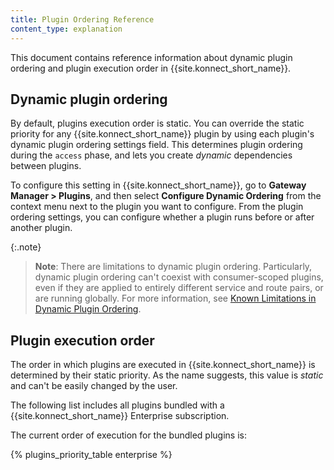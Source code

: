 ```yaml
---
title: Plugin Ordering Reference
content_type: explanation
---
```


This document contains reference information about dynamic plugin ordering and plugin execution order in {{site.konnect_short_name}}. 

## Dynamic plugin ordering

By default, plugins execution order is static. You can override the static priority for any {{site.konnect_short_name}} plugin by using each plugin's
dynamic plugin ordering settings field. This determines plugin ordering during the `access` phase,
and lets you create _dynamic_ dependencies between plugins. 

To configure this setting in {{site.konnect_short_name}}, go to **Gateway Manager > Plugins**, and then select **Configure Dynamic Ordering** from the context menu next to the plugin you want to configure. From the plugin ordering settings, you can configure whether a plugin runs before or after another plugin.

{:.note}
> **Note**: There are limitations to dynamic plugin ordering. Particularly, dynamic plugin ordering can't coexist with consumer-scoped plugins, even if they are applied to entirely different service and route pairs, or are running globally. For more information, see [Known Limitations in Dynamic Plugin Ordering](/gateway/{{page.release}}/kong-enterprise/plugin-ordering/#known-limitations).

## Plugin execution order

The order in which plugins are executed in {{site.konnect_short_name}} is determined by their
static priority. As the name suggests, this value is _static_ and can't be easily changed by the user. 

The following list includes all plugins bundled with a {{site.konnect_short_name}}
Enterprise subscription.

The current order of execution for the bundled plugins is:

{% plugins_priority_table enterprise %}
